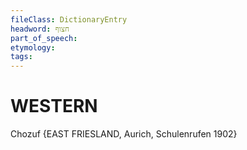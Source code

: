 ```yaml
---
fileClass: DictionaryEntry
headword: חצוף
part_of_speech: 
etymology: 
tags: 
---
```


WESTERN
========

Chozuf {EAST FRIESLAND, Aurich, Schulenrufen 1902}